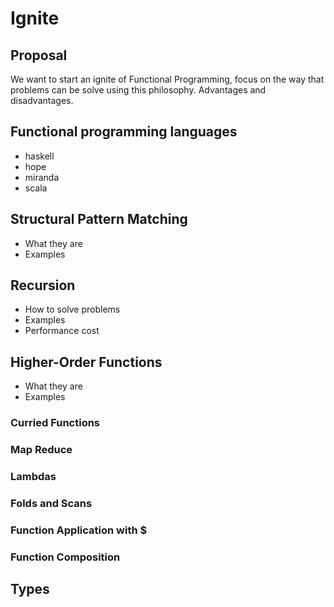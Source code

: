 # Ignite

## Proposal
We want to start an ignite of Functional Programming, focus on the way that problems can be solve using this philosophy. Advantages and disadvantages.

## Functional programming languages

- haskell
- hope
- miranda
- scala

## Structural Pattern Matching
- What they are
- Examples

## Recursion
- How to solve problems
- Examples
- Performance cost

## Higher-Order Functions
- What they are
- Examples

### Curried Functions

### Map Reduce

### Lambdas

### Folds and Scans

### Function Application with $

### Function Composition

## Types

